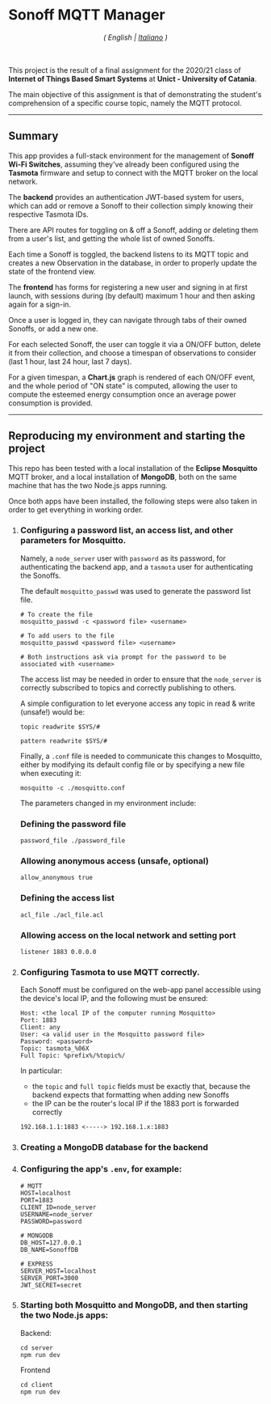 # Sonoff MQTT Manager
<center><i>( English | <a href="/LEGGIMI.md">Italiano</a> )</i></center>
<br/><br/>

This project is the result of a final assignment for the 2020/21 class of **Internet of Things Based Smart Systems** at **Unict - University of Catania**.

The main objective of this assignment is that of demonstrating the student's comprehension of a specific course topic, namely the MQTT protocol.

---

## Summary

This app provides a full-stack environment for the management of **Sonoff Wi-Fi Switches**, assuming they've already been configured using the **Tasmota** firmware and setup to connect with the MQTT broker on the local network.

The **backend** provides an authentication JWT-based system for users, which can add or remove a Sonoff to their collection simply knowing their respective Tasmota IDs.

There are API routes for toggling on & off a Sonoff, adding or deleting them from a user's list, and getting the whole list of owned Sonoffs.

Each time a Sonoff is toggled, the backend listens to its MQTT topic and creates a new Observation in the database, in order to properly update the state of the frontend view.

The **frontend** has forms for registering a new user and signing in at first launch, with sessions during (by default) maximum 1 hour and then asking again for a sign-in.

Once a user is logged in, they can navigate through tabs of their owned Sonoffs, or add a new one.

For each selected Sonoff, the user can toggle it via a ON/OFF button, delete it from their collection, and choose a timespan of observations to consider (last 1 hour, last 24 hour, last 7 days).

For a given timespan, a **Chart.js** graph is rendered of each ON/OFF event, and the whole period of "ON state" is computed, allowing the user to compute the esteemed energy consumption once an average power consumption is provided.

---

## Reproducing my environment and starting the project

This repo has been tested with a local installation of the **Eclipse Mosquitto** MQTT broker, and a local installation of **MongoDB**, both on the same machine that has the two Node.js apps running.

Once both apps have been installed, the following steps were also taken in order to get everything in working order.

1. ### Configuring a **password list**, an **access list**, and other parameters for Mosquitto.

    Namely, a `node_server` user with `password` as its password, for authenticating the backend app, and a `tasmota` user for authenticating the Sonoffs.

    The default `mosquitto_passwd` was used to generate the password list file.
    ```
    # To create the file
    mosquitto_passwd -c <password file> <username>

    # To add users to the file
    mosquitto_passwd <password file> <username>

    # Both instructions ask via prompt for the password to be associated with <username>
    ```

    The access list may be needed in order to ensure that the `node_server` is correctly subscribed to topics and correctly publishing to others.

    A simple configuration to let everyone access any topic in read & write (unsafe!) would be:
    ```
    topic readwrite $SYS/#

    pattern readwrite $SYS/#
    ```

    Finally, a `.conf` file is needed to communicate this changes to Mosquitto, either by modifying its default config file or by specifying a new file when executing it:
    ```
    mosquitto -c ./mosquitto.conf
    ```

    The parameters changed in my environment include:

    ### Defining the password file
    ```
    password_file ./password_file
    ```

    ### Allowing anonymous access (unsafe, optional)
    ```
    allow_anonymous true
    ```

    ### Defining the access list
    ```
    acl_file ./acl_file.acl
    ```

    ### Allowing access on the local network and setting port
    ```
    listener 1883 0.0.0.0
    ```

2. ### Configuring Tasmota to use MQTT correctly.

    Each Sonoff must be configured on the web-app panel accessible using the device's local IP, and the following must be ensured:
    ```
    Host: <the local IP of the computer running Mosquitto>
    Port: 1883
    Client: any
    User: <a valid user in the Mosquitto password file>
    Password: <password>
    Topic: tasmota_%06X
    Full Topic: %prefix%/%topic%/
    ```

    In particular:
    - the `topic` and `full topic` fields must be exactly that, because the backend expects that formatting when adding new Sonoffs
    - the IP can be the router's local IP if the 1883 port is forwarded correctly
    ```
    192.168.1.1:1883 <-----> 192.168.1.x:1883
    ```

3. ### Creating a MongoDB database for the backend

4. ### Configuring the app's `.env`, for example:

    ```
    # MQTT
    HOST=localhost
    PORT=1883
    CLIENT_ID=node_server
    USERNAME=node_server
    PASSWORD=password

    # MONGODB
    DB_HOST=127.0.0.1
    DB_NAME=SonoffDB

    # EXPRESS
    SERVER_HOST=localhost
    SERVER_PORT=3000
    JWT_SECRET=secret
    ```
5. ### Starting both Mosquitto and MongoDB, and then starting the two Node.js apps:

    Backend:

    ```
    cd server
    npm run dev
    ```

    Frontend

    ```
    cd client
    npm run dev
    ```
